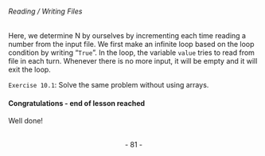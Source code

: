 ###### Reading / Writing Files
Here, we determine N by ourselves by incrementing each time reading a number
from the input file. We first make an infinite loop based on the loop condition by writing “``True``”. In the loop, the variable ``value`` tries to read from file in each turn. Whenever there is no more input, it will be empty and it will exit the loop.

``Exercise 10.1``: Solve the same problem without using arrays.

#### Congratulations - end of lesson reached

Well done!

<br>

<center> - 81 - </center>
